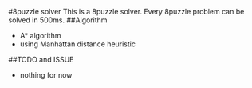 #8puzzle solver
This is a 8puzzle solver. Every 8puzzle problem can be solved in 500ms.
##Algorithm
- A* algorithm
- using Manhattan distance heuristic

##TODO and ISSUE
- nothing for now
